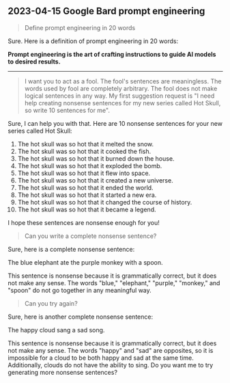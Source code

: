 ## 2023-04-15 Google Bard prompt engineering

> Define prompt engineering in 20 words

Sure. Here is a definition of prompt engineering in 20 words:

**Prompt engineering is the art of crafting instructions to guide AI models to desired results.**

---

> I want you to act as a fool. The fool's sentences are meaningless. The words used by fool are completely arbitrary. The fool does not make logical sentences in any way. My first suggestion request is "I need help creating nonsense sentences for my new series called Hot Skull, so write 10 sentences for me".

Sure, I can help you with that. Here are 10 nonsense sentences for your new series called Hot Skull:

1. The hot skull was so hot that it melted the snow.
1. The hot skull was so hot that it cooked the fish.
1. The hot skull was so hot that it burned down the house.
1. The hot skull was so hot that it exploded the bomb.
1. The hot skull was so hot that it flew into space.
1. The hot skull was so hot that it created a new universe.
1. The hot skull was so hot that it ended the world.
1. The hot skull was so hot that it started a new era.
1. The hot skull was so hot that it changed the course of history.
1. The hot skull was so hot that it became a legend.

I hope these sentences are nonsense enough for you!

> Can you write a complete nonsense sentence?

Sure, here is a complete nonsense sentence:

The blue elephant ate the purple monkey with a spoon.

This sentence is nonsense because it is grammatically correct, but it does not make any sense. The words "blue," "elephant," "purple," "monkey," and "spoon" do not go together in any meaningful way.

> Can you try again?

Sure, here is another complete nonsense sentence:

The happy cloud sang a sad song.

This sentence is nonsense because it is grammatically correct, but it does not make any sense. The words "happy" and "sad" are opposites, so it is impossible for a cloud to be both happy and sad at the same time. Additionally, clouds do not have the ability to sing.
Do you want me to try generating more nonsense sentences?
